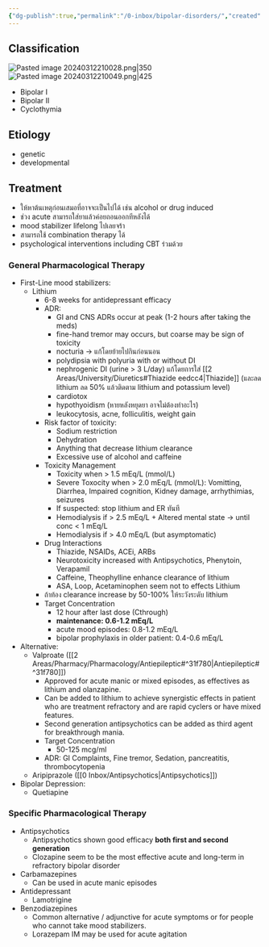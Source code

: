 ```yaml
---
{"dg-publish":true,"permalink":"/0-inbox/bipolar-disorders/","created":"2024-03-12T20:49:37.220+07:00","updated":"2025-10-06T19:50:07.624+07:00"}
---
```





## Classification
![Pasted image 20240312210028.png|350](/img/user/3%20Resources/Attachment/Pasted%20image%2020240312210028.png) ![Pasted image 20240312210049.png|425](/img/user/3%20Resources/Attachment/Pasted%20image%2020240312210049.png)
- Bipolar I
- Bipolar II
- Cyclothymia
## Etiology
- genetic
- developmental
## Treatment
- ให้หาต้นเหตุก่อนเสมอที่อาจจะเป็นไปได้ เช่น alcohol or drug induced
- ช่วง acute สามารถใส่ยาแล้วค่อยถอนออกทีหลังได้
- mood stabilizer lifelong ไปเลยจร้า
- สามารถใช้ combination therapy ได้
- psychological interventions including CBT ร่วมด้วย

### General Pharmacological Therapy
- First-Line mood stabilizers: 
	- Lithium
		- 6-8 weeks for antidepressant efficacy
		- ADR:
			- GI and CNS ADRs occur at peak (1-2 hours after taking the meds)
			- fine-hand tremor may occurs, but coarse may be sign of toxicity
			- nocturia -> แก้โดยย้ายไปกินก่อนนอน
			- polydipsia with polyuria with or without DI
			- nephrogenic DI (urine > 3 L/day) แก้โดยการใส่ [[2 Areas/University/Diuretics#Thiazide eedcc4\|Thiazide]] (และลด lithium ลด 50% แล้วติดตาม lithium and potassium level)
			- cardiotox
			- hypothyoidism (หายหลังหยุดยา อาจไม่ต้องทำอะไร)
			- leukocytosis, acne, folliculitis, weight gain
		- Risk factor of toxicity:
			- Sodium restriction
			- Dehydration
			- Anything that decrease lithium clearance
			- Excessive use of alcohol and caffeine
		- Toxicity Management
			- Toxicity when > 1.5 mEq/L (mmol/L)
			- Severe Toxocity when > 2.0 mEq/L (mmol/L): Vomitting, Diarrhea, Impaired cognition, Kidney damage, arrhythimias, seizures
			- If suspected: stop lithium and ER ทันที
			- Hemodialysis if > 2.5 mEq/L + Altered mental state -> until conc < 1 mEq/L
			- Hemodialysis if > 4.0 mEq/L (but asymptomatic)
		- Drug Interactions
			- Thiazide, NSAIDs, ACEi, ARBs
			- Neurotoxicity increased with Antipsychotics, Phenytoin, Verapamil
			- Caffeine, Theophylline enhance clearance of lithium
			- ASA, Loop, Acetaminophen seem not to effects Lithium
		- ถ้าท้อง clearance increase by 50-100% ให้ระวังระดับ lithium
		- Target Concentration
			- 12 hour after last dose (Cthrough)
			- **maintenance: 0.6-1.2 mEq/L**
			- acute mood episodes: 0.8-1.2 mEq/L
			- bipolar prophylaxis in older patient: 0.4-0.6 mEq/L
- Alternative: 
	- Valproate ([[2 Areas/Pharmacy/Pharmacology/Antiepileptic#^31f780\|Antiepileptic#^31f780]])
		- Approved for acute manic or mixed episodes, as effectives as lithium and olanzapine.
		- Can be added to lithium to achieve synergistic effects in patient who are treatment refractory and are rapid cyclers or have mixed features.
		- Second generation antipsychotics can be added as third agent for breakthrough mania.
		- Target Concentration
			- 50-125 mcg/ml
		- ADR: GI Complaints, Fine tremor, Sedation, pancreatitis, thrombocytopenia
	- Aripiprazole ([[0 Inbox/Antipsychotics\|Antipsychotics]])
- Bipolar Depression: 
	- Quetiapine

### Specific Pharmacological Therapy
- Antipsychotics
	- Antipsychotics shown good efficacy **both first and second generation**
	- Clozapine seem to be the most effective acute and long-term in refractory bipolar disorder
- Carbamazepines
	- Can be used in acute manic episodes
- Antidepressant
	- Lamotrigine
- Benzodiazepines
	- Common alternative / adjunctive for acute symptoms or for people who cannot take mood stabilizers.
	- Lorazepam IM may be used for acute agitation